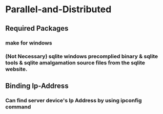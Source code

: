 # Parallel-and-Distributed

## Required Packages

### make for windows

### (Not Necessary) sqlite windows precomplied binary & sqlite tools & sqlite amalgamation source files from the sqlite website.

## Binding Ip-Address
###  Can find server device's Ip Address by using ipconfig command

